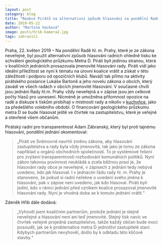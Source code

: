 ```yaml
---
layout: post
category: blog
title: "Reakce Pirátů na alternativní způsob hlasování na pondělní Radě hl. m Prahy "
date: 2019-05-22
author: "Martina Vacková"
image: posts/hrib-kamera2.jpg
tags: zahraničí
---
```


Praha, 22. květen 2019 – Na pondělní Radě hl. m. Prahy, které je ze zákona neveřejné, byl použit alternativní způsob hlasování radních ohledně tisku ke schválení geologického průzkumu Metra D. Piráti byli jedinou stranou, která v koaličních jednáních prosazovala jmenovité hlasování rady. Piráti vidí jako ideální příležitost se nyní k tématu na úrovni koalice vrátit a získat v této záležitosti i podporu od opozičních klubů. Naváží tak přímo na aktivity pirátského poslance Lukáše Bartoně a jeho novelu zákona o obcích, který zavádí ve všech radách v obcích jmenovité hlasování. V současné chvíli jsou jednání Rady hl.m. Prahy vždy neveřejná a v zápise jsou jen celkové počty hlasů pro usnesení. Nicméně je umožněna přítomnost opozice na radě a diskuze k tiskům probíhají v místnosti rady a nikoliv v [kuchyňce](https://praha.pirati.cz/primatorciny-stavebni-predpisy.html), jako za předešlého volebního období. O financování geologického průzkumu metra D se bude hlasovat ještě ve čtvrtek na zastupitelstvu, které je veřejné a otevřené všem občanům. 

Pirátský radní pro transparentnost Adam Zábranský, který byl proti tajnému hlasování, pondělní jednání okomentoval: 

> „Piráti ve Sněmovně navrhli změnu zákona, aby hlasování zastupitelstva a rady byla vždy jmenovitá, tak jako je tomu ze zákona například u orgánů obchodních společností. To je systémové řešení pro zvýšení transparentnosti rozhodování komunálních politiků. Nyní zákon takovou povinnost neukládá a zcela běžnou praxí je, že hlasování rady obce je neveřejné, v zápisech z jednání tedy nebývá uvedeno, kdo jak hlasoval. I v jednacím řádu rady hl. m. Prahy je stanoveno, že pokud si radní neřekne o uvedení svého jména k hlasování, pak v zápise není uvedeno, jak kdo hlasoval. Piráti byli jediní, kdo v rámci jednání před vznikem koalice prosazoval jmenovité hlasování rady. Nyní je vhodná doba se k tomuto jednání vrátit.“

Zdeněk Hřib dále dodává:  

> „Vyhověl jsem koaličním partnerům, protože jednání je stejně neveřejné a hlasování není ani teď jmenovité. Stejný tisk navíc ve čtvrtek veřejně projedná zastupitelstvo, takže každý občan bude moci posoudit, jak se k problematice metra D jednotliví zastupitelé staví. Kdybych partnerům nevyhověl, došlo by k odkladu této klíčové stavby.“
